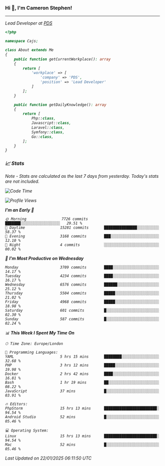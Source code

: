 ### Hi 👋, I'm Cameron Stephen!
<hr>
<p><em>Lead Developer at <a href="https://prindatasolutions.co.uk">PDS</a></p>


```php
<?php

namespace Cajs;

class About extends Me
{
    public function getCurrentWorkplace(): array
    {
        return [
            'workplace' => [
                'company' => 'PDS',
                'position' => 'Lead Developer'
            ]
        ];
    }

    public function getDailyKnowledge(): array
    {
        return [
            Php::class,
            Javascript::class,
            Laravel::class,
            Symfony::class,
            Go::class,
        ];
    }
}
```

### 📈 Stats
<p><em>Note - Stats are calculated as the last 7 days from yesterday. Today's stats are not included.</em></p>


<!--START_SECTION:waka-->
![Code Time](http://img.shields.io/badge/Code%20Time-4%2C203%20hrs-blue)

![Profile Views](http://img.shields.io/badge/Profile%20Views-0-blue)

**I'm an Early 🐤** 

```text
🌞 Morning                7726 commits        ███████░░░░░░░░░░░░░░░░░░   29.51 % 
🌆 Daytime                15281 commits       ███████████████░░░░░░░░░░   58.37 % 
🌃 Evening                3168 commits        ███░░░░░░░░░░░░░░░░░░░░░░   12.10 % 
🌙 Night                  4 commits           ░░░░░░░░░░░░░░░░░░░░░░░░░   00.02 % 
```
📅 **I'm Most Productive on Wednesday** 

```text
Monday                   3709 commits        ████░░░░░░░░░░░░░░░░░░░░░   14.17 % 
Tuesday                  4234 commits        ████░░░░░░░░░░░░░░░░░░░░░   16.17 % 
Wednesday                6576 commits        ██████░░░░░░░░░░░░░░░░░░░   25.12 % 
Thursday                 5504 commits        █████░░░░░░░░░░░░░░░░░░░░   21.02 % 
Friday                   4968 commits        █████░░░░░░░░░░░░░░░░░░░░   18.98 % 
Saturday                 601 commits         █░░░░░░░░░░░░░░░░░░░░░░░░   02.30 % 
Sunday                   587 commits         █░░░░░░░░░░░░░░░░░░░░░░░░   02.24 % 
```


📊 **This Week I Spent My Time On** 

```text
🕑︎ Time Zone: Europe/London

💬 Programming Languages: 
YAML                     5 hrs 15 mins       ████████░░░░░░░░░░░░░░░░░   32.68 % 
PHP                      3 hrs 12 mins       █████░░░░░░░░░░░░░░░░░░░░   19.98 % 
Docker                   2 hrs 42 mins       ████░░░░░░░░░░░░░░░░░░░░░   16.81 % 
Bash                     1 hr 19 mins        ██░░░░░░░░░░░░░░░░░░░░░░░   08.22 % 
JavaScript               37 mins             █░░░░░░░░░░░░░░░░░░░░░░░░   03.91 % 

🔥 Editors: 
PhpStorm                 15 hrs 13 mins      ████████████████████████░   94.54 % 
Android Studio           52 mins             █░░░░░░░░░░░░░░░░░░░░░░░░   05.46 % 

💻 Operating System: 
Linux                    15 hrs 13 mins      ████████████████████████░   94.54 % 
Mac                      52 mins             █░░░░░░░░░░░░░░░░░░░░░░░░   05.46 % 
```


 Last Updated on 22/01/2025 06:11:50 UTC
<!--END_SECTION:waka-->
